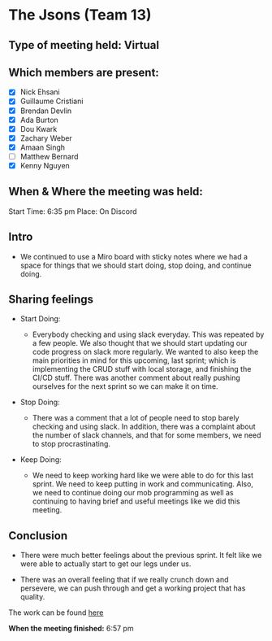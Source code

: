 # The Jsons (Team 13)

## Type of meeting held: Virtual

## Which members are present:
- [x] Nick Ehsani
- [x] Guillaume Cristiani 
- [x] Brendan Devlin
- [x] Ada Burton
- [x] Dou Kwark
- [x] Zachary Weber
- [x] Amaan Singh 
- [ ] Matthew Bernard
- [x] Kenny Nguyen

## When & Where the meeting was held:  
Start Time: 6:35 pm Place: On Discord

## Intro

- We continued to use a Miro board with sticky notes where we had a space for things that we should start doing, stop doing, and continue doing. 

## Sharing feelings
- Start Doing:
  - Everybody checking and using slack everyday. This was repeated by a few people. We also thought that we should start updating our code progress on slack more regularly. We wanted to also keep the main priorities in mind for this upcoming, last sprint; which is implementing the CRUD stuff with local storage, and finishing the CI/CD stuff. There was another comment about really pushing ourselves for the next sprint so we can make it on time.
  
- Stop Doing:
  - There was a comment that a lot of people need to stop barely checking and using slack. In addition, there was a complaint about the number of slack channels, and that for some members, we need to stop procrastinating. 
  
- Keep Doing:
  - We need to keep working hard like we were able to do for this last sprint. We need to keep putting in work and communicating. Also, we need to continue doing our mob programming as well as continuing to having brief and useful meetings like we did this meeting.

## Conclusion
- There were much better feelings about the previous sprint. It felt like we were able to actually start to get our legs under us. 

- There was an overall feeling that if we really crunch down and persevere, we can push through and get a working project that has quality. 

The work can be found [here](retrospective3pic.png)

**When the meeting finished:** 6:57 pm

